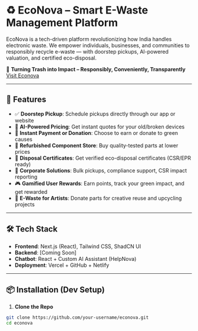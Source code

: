 # ♻️ EcoNova – Smart E-Waste Management Platform

EcoNova is a tech-driven platform revolutionizing how India handles electronic waste. We empower individuals, businesses, and communities to responsibly recycle e-waste — with doorstep pickups, AI-powered valuation, and certified eco-disposal.

🌱 **Turning Trash into Impact – Responsibly, Conveniently, Transparently**
 [Visit Econova](https://econovalabs.netlify.app/)

---

## 🚀 Features

- ✅ **Doorstep Pickup**: Schedule pickups directly through our app or website
- 🤖 **AI-Powered Pricing**: Get instant quotes for your old/broken devices
- 💸 **Instant Payment or Donation**: Choose to earn or donate to green causes
- 🔧 **Refurbished Component Store**: Buy quality-tested parts at lower prices
- 🧾 **Disposal Certificates**: Get verified eco-disposal certificates (CSR/EPR ready)
- 🏢 **Corporate Solutions**: Bulk pickups, compliance support, CSR impact reporting
- 🎮 **Gamified User Rewards**: Earn points, track your green impact, and get rewarded
- 🎨 **E-Waste for Artists**: Donate parts for creative reuse and upcycling projects

---

## 🛠 Tech Stack

- **Frontend**: Next.js (React), Tailwind CSS, ShadCN UI
- **Backend**: [Coming Soon]
- **Chatbot**: React + Custom AI Assistant (HelpNova)
- **Deployment**: Vercel + GitHub + Netlify

---

## 📦 Installation (Dev Setup)

1. **Clone the Repo**

```bash
git clone https://github.com/your-username/econova.git
cd econova
